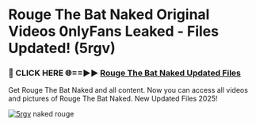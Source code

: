 # Rouge The Bat Naked Original Videos 0nlyFans Leaked - Files Updated! (5rgv)

<h3>🔴 CLICK HERE 🌐==►► <a href="https://tinyurl.com/up5wt9bj" rel="nofollow">Rouge The Bat Naked Updated Files</a></h3>

Get Rouge The Bat Naked and all content. Now you can access all videos and pictures of Rouge The Bat Naked. New Updated Files 2025!

[![5rgv](https://i.imgur.com/ABiUzMV.gif)](https://tinyurl.com/up5wt9bj)
naked rouge
